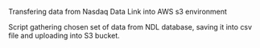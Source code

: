 Transfering data from Nasdaq Data Link into AWS s3 environment

Script gathering chosen set of data from NDL database, saving it into csv file and uploading into S3 bucket.
